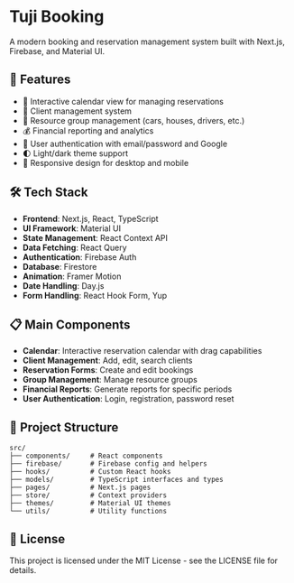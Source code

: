 # Tuji Booking

A modern booking and reservation management system built with Next.js, Firebase, and Material UI.

## 🚀 Features

- 📅 Interactive calendar view for managing reservations
- 👥 Client management system
- 🏢 Resource group management (cars, houses, drivers, etc.)
- 💰 Financial reporting and analytics
- 🔐 User authentication with email/password and Google
- 🌓 Light/dark theme support
- 📱 Responsive design for desktop and mobile

## 🛠️ Tech Stack

- **Frontend**: Next.js, React, TypeScript
- **UI Framework**: Material UI
- **State Management**: React Context API
- **Data Fetching**: React Query
- **Authentication**: Firebase Auth
- **Database**: Firestore
- **Animation**: Framer Motion
- **Date Handling**: Day.js
- **Form Handling**: React Hook Form, Yup

## 📋 Main Components

- **Calendar**: Interactive reservation calendar with drag capabilities
- **Client Management**: Add, edit, search clients
- **Reservation Forms**: Create and edit bookings
- **Group Management**: Manage resource groups
- **Financial Reports**: Generate reports for specific periods
- **User Authentication**: Login, registration, password reset

## 📐 Project Structure

```
src/
├── components/     # React components
├── firebase/       # Firebase config and helpers
├── hooks/          # Custom React hooks
├── models/         # TypeScript interfaces and types
├── pages/          # Next.js pages
├── store/          # Context providers
├── themes/         # Material UI themes
└── utils/          # Utility functions
```

## 📄 License

This project is licensed under the MIT License - see the LICENSE file for details.